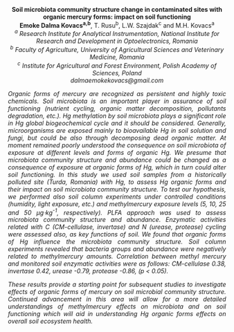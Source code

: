 <center><strong>Soil microbiota community structure change in contaminated sites with
organic mercury forms: impact on soil functioning </strong>

<center><strong>Emoke Dalma Kovacs<sup>a,b</sup></strong>, T. Rusu<sup>b</sup>, L.W. Szajdak<sup>c</sup> and M.H.
Kovacs<sup>a</sup>

<center><i><sup>a</sup> Research Institute for Analytical Instrumentation, National
Institute for Research and Development in Optoelectronics, Romania<i>

<center><i><sup>b</sup> Faculty of Agriculture, University of Agricultural Sciences and
Veterinary Medicine, Romania<i>

<center><i><sup>c</sup> Institute for Agricultural and Forest Environment, Polish Academy
of Sciences, Poland<i>

<center><i>dalmaemokekovacs@gmail.com<i>

<p style="text-align:justify">Organic forms of mercury are recognized as persistent and highly toxic
chemicals. Soil microbiota is an important player in assurance of soil
functioning (nutrient cycling, organic matter decomposition, pollutants
degradation, etc.). Hg methylation by soil microbiota plays a
significant role in Hg global biogeochemical cycle and it should be
considered. Generally, microorganisms are exposed mainly to bioavailable
Hg in soil solution and fungi, but could be also through decomposing
dead organic matter. At moment remained poorly understood the
consequence on soil microbiota of exposure at different levels and forms
of organic Hg. We presume that microbiota community structure and
abundance could be changed as a consequence of exposure at organic forms
of Hg, which in turn could alter soil functioning. In this study we used
soil samples from a historically polluted site (Turda, Romania) with Hg,
to assess Hg organic forms and their impact on soil microbiota community
structure. To test our hypothesis, we performed also soil column
experiments under controlled conditions (humidity, light exposure, etc.)
and methylmercury exposure levels (5, 10, 25 and 50 µg⋅kg<sup>-1</sup>,
respectively). PLFA approach was used to assess microbiota community
structure and abundance. Enzymatic activities related with C
(CM-cellulase, invertase) and N (urease, protease) cycling were assessed
also, as key functions of soil. We found that organic forms of Hg
influence the microbiota community structure. Soil column experiments
revealed that bacteria groups and abundance were negatively related to
methylmercury amounts. Correlation between methyl mercury and monitored
soil enzymatic activities were as follows: CM-cellulase 0.38, invertase
0.42, urease -0.79, protease -0.86, (p &lt; 0.05).

<p style="text-align:justify">These results provide a starting point for subsequent studies to
investigate effects of organic forms of mercury on soil microbial
community structure. Continued advancement in this area will allow for a
more detailed understandings of methylmercury effects on microbiota and
on soil functioning which will aid in understanding Hg organic forms
effects on overall soil ecosystem health.
